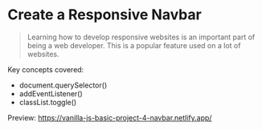 # Create a Responsive Navbar

> Learning how to develop responsive websites is an important part of being a web developer. This is a popular feature used on a lot of websites.

Key concepts covered:

- document.querySelector()
- addEventListener()
- classList.toggle()

Preview: <https://vanilla-js-basic-project-4-navbar.netlify.app/>
